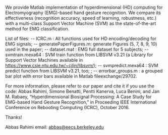 We provide Matlab implementation of hyperdimensional (HD) computing 
for Electromyography (EMG)-based hand gesture recognition. 
We compare its effectiveness (recognition accuracy, speed of learning, robustness, etc.) 
with a multi-class Support Vector Machine (SVM) as the state-of-the-art method for EMG classification. 

List of files:
-- ICRC.m : All functions used for HD encoding/decoding for EMG signals;
-- generatePaperFigures.m:  generate Figures (5, 7, 8, 9, 10) used in the paper;
-- dataset.mat : EMG full dataset for 5 subjects;
-- svmtrain.mexa64 : SVM train function from LIBSVM v3.21 (a Library for Support Vector Machines available in https://www.csie.ntu.edu.tw/~cjlin/libsvm/);
-- svmpredict.mexa64 : SVM predict function from LIBSVM v3.21, too; ;
-- errorbar_groups.m : a grouped bar plot with error bars available in Matlab fileexchange/29702.  

For more information, please refer to our paper and cite it if you use the code:
Abbas Rahimi, Simone Benatti, Pentti Kanerva, Luca Benini, and Jan M. Rabaey, 
“Hyperdimensional Biosignal Processing: A Case Study for EMG-based Hand Gesture Recognition,” 
in Proceeding IEEE International Conference on Rebooting Computing (ICRC), October 2016.

Thanks!

Abbas Rahimi
email: abbas@eecs.berkeley.edu
